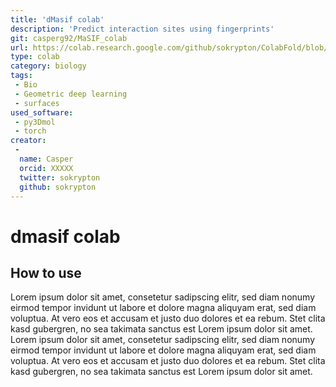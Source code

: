 ```yaml
---
title: 'dMasif colab'
description: 'Predict interaction sites using fingerprints'
git: casperg92/MaSIF_colab
url: https://colab.research.google.com/github/sokrypton/ColabFold/blob/main/AlphaFold2.ipynb
type: colab
category: biology
tags:
 - Bio
 - Geometric deep learning
 - surfaces
used_software:
 - py3Dmol
 - torch
creator:
 - 
  name: Casper
  orcid: XXXXX
  twitter: sokrypton
  github: sokrypton 
---
```


# dmasif colab

## How to use

Lorem ipsum dolor sit amet, consetetur sadipscing elitr, sed diam nonumy eirmod tempor invidunt ut labore et dolore magna aliquyam erat, sed diam voluptua. At vero eos et accusam et justo duo dolores et ea rebum. Stet clita kasd gubergren, no sea takimata sanctus est Lorem ipsum dolor sit amet. Lorem ipsum dolor sit amet, consetetur sadipscing elitr, sed diam nonumy eirmod tempor invidunt ut labore et dolore magna aliquyam erat, sed diam voluptua. At vero eos et accusam et justo duo dolores et ea rebum. Stet clita kasd gubergren, no sea takimata sanctus est Lorem ipsum dolor sit amet.

